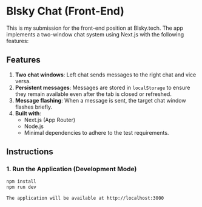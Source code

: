 # Blsky Chat (Front-End)

This is my submission for the front-end position at Blsky.tech. The app implements a two-window chat system using Next.js with the following features:

## Features
1. **Two chat windows**: Left chat sends messages to the right chat and vice versa.
2. **Persistent messages**: Messages are stored in `localStorage` to ensure they remain available even after the tab is closed or refreshed.
3. **Message flashing**: When a message is sent, the target chat window flashes briefly.
4. **Built with**:
   - Next.js (App Router)
   - Node.js
   - Minimal dependencies to adhere to the test requirements.

## Instructions

### 1. Run the Application (Development Mode)
```bash
npm install
npm run dev

The application will be available at http://localhost:3000
